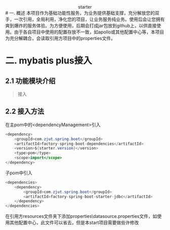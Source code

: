 <center>starter</center>   
# 一. 概述
本项目作为基础功能性服务，为业务提供基础支撑，充分解放您的双手，一次引用，全局利用，净化您的项目，让业务服务纯业务。使用后会让您拥有爽到爆炸的服务体验。为方便使用，后期会打成jar包放到github上，以供直接使用。由于各自项目中使用的配置存放不一致，如apollo或其他配置中心等，本项目为充分解耦合，会读取引用方项目中的properties文件。

# 二. mybatis plus接入
## 2.1 功能模块介绍
> 接入

## 2.2 接入方法
在主pom中的\<dependencyManagement\>引入
```java
<dependency>
    <groupId>com.zjut.spring.boot</groupId>
    <artifactId>factory-spring-boot-dependencies</artifactId>
    <version>${starter.version}</version>
    <type>pom</type>
    <scope>import</scope>
</dependency>
```
子pom中引入
```java
<dependencies>
    <dependency>
        <groupId>com.zjut.spring.boot</groupId>
        <artifactId>factory-spring-boot-starter-jdbc</artifactId>
    </dependency>
</dependencies>
```
在引用方resources文件夹下添加properties\datasource.properties文件，如使用其他配置中心，此文件可以省去，但是本start项目需要做些许修改
